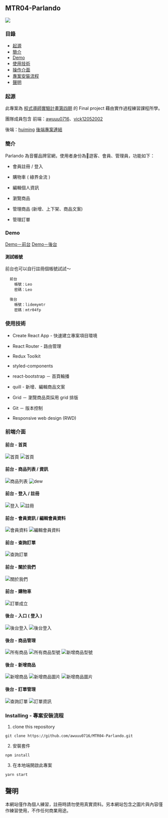 ## MTR04-Parlando
![](https://i.imgur.com/jqlYdUm.png)

### 目錄
- [起源](#起源)
- [簡介](#簡介)
- [Demo](#Demo)
- [使用技術](#使用技術)
- [操作介面](#操作介面)
- [專案安裝流程](#專案安裝流程)
- [聲明](#聲明)

### 起源
此專案為 [程式導師實驗計畫第四期](https://github.com/Lidemy/mentor-program-4th) 的 Final project 藉由實作過程練習課程所學。

團隊成員包含
前端：[awuuu0716](https://github.com/awuuu0716)、[vick12052002](https://github.com/vick12052002)

後端：[huiming](https://github.com/hero19931012) 
[後端專案連結](https://github.com/hero19931012/mtr04-express-parlando.git)

### 簡介
Parlando 為音響品牌官網，使用者身份為遊客、會員、管理員，功能如下：

* 會員註冊 / 登入 

* 購物車 ( 綠界金流 )

* 編輯個人資訊

* 瀏覽商品

* 管理商品 (新增、上下架、商品文案)

* 管理訂單 

### Demo

[Demo－前台](https://www.parlando.tw/)
[Demo－後台](https://www.parlando.tw/#/backStage/adminLogin)

#### 測試帳號

前台也可以自行註冊個帳號試試～
```
  前台
    帳號：Leo
    密碼：Leo
  
  後台
    帳號：lidemymtr
    密碼：mtr04fp

```


### 使用技術

* Create React App - 快速建立專案項目環境
  
* React Router - 路由管理

* Redux Toolkit

* styled-components 

* react-bootstrap － 首頁輪播

* quill - 新增、編輯商品文案

* Grid － 瀏覽商品頁採用 grid 排版

* Git － 版本控制

* Responsive web design (RWD) 

### 前端介面

#### 前台 - 首頁
![首頁](https://imgur.com/bunFgaN.png)
![首頁](https://i.imgur.com/0aGoFHU.png)

#### 前台 - 商品列表 / 資訊 
![商品列表](https://i.imgur.com/BIHJnK2.gif)
![dew](https://i.imgur.com/Pym5DOH.gif)

#### 前台 - 登入 / 註冊
![登入](https://imgur.com/fnu2s8S.png)
![註冊](https://i.imgur.com/AeP5vlK.png)

#### 前台 - 會員資訊 / 編輯會員資料
![會員資料](https://i.imgur.com/fx0lD82.png)
![編輯會員資料](https://i.imgur.com/nkTWDDn.png)

#### 前台 - 查詢訂單 
![查詢訂單](https://i.imgur.com/3mC5c51.png)

#### 前台 - 關於我們
![關於我們](https://i.imgur.com/MqveSzz.png)

#### 前台 - 購物車 
![訂單成立](https://i.imgur.com/dleJJ12.png)

#### 後台 - 入口 ( 登入 )
![後台登入](https://i.imgur.com/bLzAdGr.png)
![後台登入](https://i.imgur.com/eL3tCci.png)

#### 後台 - 商品管理 
![所有商品](https://i.imgur.com/TiNEVOf.png)
![所有商品型號](https://i.imgur.com/kaoB0JX.png)
![新增商品型號](https://i.imgur.com/9eGz5kb.png)
#### 後台 - 新增商品
![新增商品](https://i.imgur.com/Tgs5mnm.png)
![新增商品圖片](https://i.imgur.com/fiXAd2O.png)
![新增商品圖片](https://i.imgur.com/E2gfuXJ.png)


#### 後台 - 訂單管理
![查詢訂單](https://i.imgur.com/705VPLD.png)
![訂單資訊](https://i.imgur.com/mljG0ST.png)

### Installing - 專案安裝流程

1. clone this repository
``` 
git clone https://github.com/awuuu0716/MTR04-Parlando.git
```

2. 安裝套件
```
npm install
```

3. 在本地端開啟此專案
```
yarn start
```


## 聲明
本網站僅作為個人練習，註冊時請勿使用真實資料。另本網站包含之圖片與內容僅作練習使用，不作任何商業用途。
